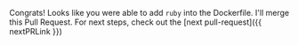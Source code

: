 Congrats! Looks like you were able to add `ruby` into the Dockerfile. I'll merge this Pull Request. For next steps, check out the [next pull-request]({{ nextPRLink }})

